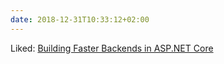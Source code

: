 ```yaml
---
date: 2018-12-31T10:33:12+02:00
---
```


Liked: [Building Faster Backends in ASP.NET Core](https://www.telerik.com/blogs/building-faster-backends-in-aspnet-core?utm_campaign=dotNET%20Weekly&utm_medium=email&utm_source=week-50_year-2018)
